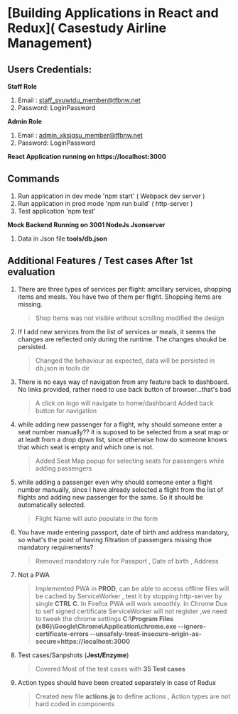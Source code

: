 # [Building Applications in React and Redux]( Casestudy Airline Management)

## Users Credentials:

**Staff Role**

1. Email : staff_svuwtdu_member@tfbnw.net
2. Password: LoginPassword

**Admin Role**

1. Email : admin_xksjqsu_member@tfbnw.net
2. Password: LoginPassword

**React Application running on https://localhost:3000**

## Commands

1. Run application in dev mode 'npm start' ( Webpack dev server )
2. Run application in prod mode 'npm run build' ( http-server )
3. Test application 'npm test'

**Mock Backend Running on 3001 NodeJs Jsonserver**

1. Data in Json file **tools/db.json**

## Additional Features / Test cases After 1st evaluation

1. There are three types of services per flight: amcillary services, shopping items and meals. You have two of them per flight. Shopping items are missing.

   > Shop Items was not visible without scrolling modified the design

2. If I add new services from the list of services or meals, it seems the changes are reflected only during the runtime. The changes shoukd be persisted.

   > Changed the behaviour as expected, data will be persisted in db.json in tools dir

3. There is no eays way of navigation from any feature back to dashboard. No links provided, rather need to use back button of browser...that's bad

   > A click on logo will navigate to home/dashboard
   > Added back button for navigation

4. while adding new passenger for a flight, why should someone enter a seat number manually?? it is suposed to be selected from a seat map or at leadt from a drop dpwn list, since otherwise how do someone knows that which seat is empty and which one is not.

   > Added Seat Map popup for selecting seats for passengers while adding passengers

5. while adding a passenger even why should someone enter a flight number manually, since I have already selected a flight from the list of flights and adding new passenger for the same. So it should be automatically selected.

   > Flight Name will auto populate in the form

6. You have made entering passport, date of birth and address mandatory, so what's the point of having filtration of passengers missing thoe mandatory requirements?

   > Removed mandatory rule for Passport , Date of birth , Address

7. Not a PWA

   > Implemented PWA in **PROD**, can be able to access offline files will be cached by ServiceWorker , test it by stopping http-server by single **CTRL C**.
   > In Firefox PWA will work smoothly.
   > In Chrome Due to self signed certificate ServiceWorker will not register ,we need to tweek the chrome settings **C:\Program Files (x86)\Google\Chrome\Application\chrome.exe --ignore-certificate-errors --unsafely-treat-insecure-origin-as-secure=https://localhost:3000**

8. Test cases/Sanpshots (**Jest/Enzyme**)

   > Covered Most of the test cases with **35 Test cases**

9. Action types should have been created separately in case of Redux
   > Created new file **actions.js** to define actions , Action types are not hard coded in components
